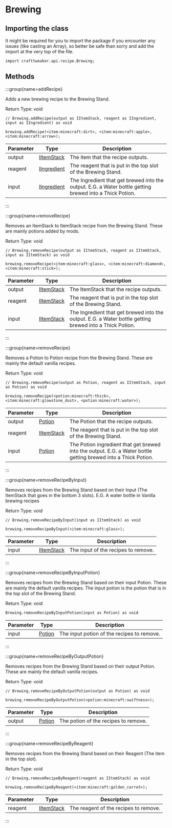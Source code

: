 # Brewing



## Importing the class

It might be required for you to import the package if you encounter any issues (like casting an Array), so better be safe than sorry and add the import at the very top of the file.
```zenscript
import crafttweaker.api.recipe.Brewing;
```


## Methods

:::group{name=addRecipe}

Adds a new brewing recipe to the Brewing Stand.

Return Type: void

```zenscript
// Brewing.addRecipe(output as IItemStack, reagent as IIngredient, input as IIngredient) as void

brewing.addRecipe(<item:minecraft:dirt>, <item:minecraft:apple>, <item:minecraft:arrow>);
```

| Parameter | Type | Description |
|-----------|------|-------------|
| output | [IItemStack](/vanilla/api/item/IItemStack) | The item that the recipe outputs. |
| reagent | [IIngredient](/vanilla/api/ingredient/IIngredient) | The reagent that is put in the top slot of the Brewing Stand. |
| input | [IIngredient](/vanilla/api/ingredient/IIngredient) | The Ingredient that get brewed into the output. E.G. a Water bottle getting brewed into a Thick Potion. |


:::

:::group{name=removeRecipe}

Removes an ItemStack to ItemStack recipe from the Brewing Stand. These are mainly potions added by mods.

Return Type: void

```zenscript
// Brewing.removeRecipe(output as IItemStack, reagent as IItemStack, input as IItemStack) as void

brewing.removeRecipe(<item:minecraft:glass>, <item:minecraft:diamond>, <item:minecraft:stick>);
```

| Parameter | Type | Description |
|-----------|------|-------------|
| output | [IItemStack](/vanilla/api/item/IItemStack) | The ItemStack that the recipe outputs. |
| reagent | [IItemStack](/vanilla/api/item/IItemStack) | The reagent that is put in the top slot of the Brewing Stand. |
| input | [IItemStack](/vanilla/api/item/IItemStack) | The Ingredient that get brewed into the output. E.G. a Water bottle getting brewed into a Thick Potion. |


:::

:::group{name=removeRecipe}

Removes a Potion to Potion recipe from the Brewing Stand. These are mainly the default vanilla recipes.

Return Type: void

```zenscript
// Brewing.removeRecipe(output as Potion, reagent as IItemStack, input as Potion) as void

brewing.removeRecipe(<potion:minecraft:thick>, <item:minecraft:glowstone_dust>, <potion:minecraft:water>);
```

| Parameter | Type | Description |
|-----------|------|-------------|
| output | [Potion](/vanilla/api/item/alchemy/Potion) | The Potion that the recipe outputs. |
| reagent | [IItemStack](/vanilla/api/item/IItemStack) | The reagent that is put in the top slot of the Brewing Stand. |
| input | [Potion](/vanilla/api/item/alchemy/Potion) | The Potion ingredient that get brewed into the output. E.G. a Water bottle getting brewed into a Thick Potion. |


:::

:::group{name=removeRecipeByInput}

Removes recipes from the Brewing Stand based on their Input (The ItemStack that goes in the bottom 3 slots). E.G. A water bottle in Vanilla brewing recipes

Return Type: void

```zenscript
// Brewing.removeRecipeByInput(input as IItemStack) as void

brewing.removeRecipeByInput(<item:minecraft:glass>);
```

| Parameter | Type | Description |
|-----------|------|-------------|
| input | [IItemStack](/vanilla/api/item/IItemStack) | The input of the recipes to remove. |


:::

:::group{name=removeRecipeByInputPotion}

Removes recipes from the Brewing Stand based on their input Potion. These are mainly the default vanilla recipes.
 The input potion is the potion that is in the top slot of the Brewing Stand.

Return Type: void

```zenscript
Brewing.removeRecipeByInputPotion(input as Potion) as void
```

| Parameter | Type | Description |
|-----------|------|-------------|
| input | [Potion](/vanilla/api/item/alchemy/Potion) | The input potion of the recipes to remove. |


:::

:::group{name=removeRecipeByOutputPotion}

Removes recipes from the Brewing Stand based on their output Potion. These are mainly the default vanilla recipes.

Return Type: void

```zenscript
// Brewing.removeRecipeByOutputPotion(output as Potion) as void

brewing.removeRecipeByOutputPotion(<potion:minecraft:swiftness>);
```

| Parameter | Type | Description |
|-----------|------|-------------|
| output | [Potion](/vanilla/api/item/alchemy/Potion) | The potion of the recipes to remove. |


:::

:::group{name=removeRecipeByReagent}

Removes recipes from the Brewing Stand based on their Reagent (The item in the top slot).

Return Type: void

```zenscript
// Brewing.removeRecipeByReagent(reagent as IItemStack) as void

brewing.removeRecipeByReagent(<item:minecraft:golden_carrot>);
```

| Parameter | Type | Description |
|-----------|------|-------------|
| reagent | [IItemStack](/vanilla/api/item/IItemStack) | The reagent of the recipes to remove. |


:::


